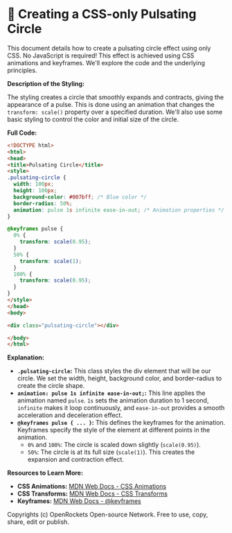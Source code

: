 # 🐞 Creating a CSS-only Pulsating Circle


This document details how to create a pulsating circle effect using only CSS.  No JavaScript is required! This effect is achieved using CSS animations and keyframes.  We'll explore the code and the underlying principles.


**Description of the Styling:**

The styling creates a circle that smoothly expands and contracts, giving the appearance of a pulse. This is done using an animation that changes the `transform: scale()` property over a specified duration.  We'll also use some basic styling to control the color and initial size of the circle.


**Full Code:**

```html
<!DOCTYPE html>
<html>
<head>
<title>Pulsating Circle</title>
<style>
.pulsating-circle {
  width: 100px;
  height: 100px;
  background-color: #007bff; /* Blue color */
  border-radius: 50%;
  animation: pulse 1s infinite ease-in-out; /* Animation properties */
}

@keyframes pulse {
  0% {
    transform: scale(0.95);
  }
  50% {
    transform: scale(1);
  }
  100% {
    transform: scale(0.95);
  }
}
</style>
</head>
<body>

<div class="pulsating-circle"></div>

</body>
</html>
```


**Explanation:**

* **`.pulsating-circle`:** This class styles the div element that will be our circle.  We set the width, height, background color, and border-radius to create the circle shape.
* **`animation: pulse 1s infinite ease-in-out;`:** This line applies the animation named `pulse`.  `1s` sets the animation duration to 1 second, `infinite` makes it loop continuously, and `ease-in-out` provides a smooth acceleration and deceleration effect.
* **`@keyframes pulse { ... }`:** This defines the keyframes for the animation. Keyframes specify the style of the element at different points in the animation.
    * `0%` and `100%`:  The circle is scaled down slightly (`scale(0.95)`).
    * `50%`: The circle is at its full size (`scale(1)`).  This creates the expansion and contraction effect.

**Resources to Learn More:**

* **CSS Animations:** [MDN Web Docs - CSS Animations](https://developer.mozilla.org/en-US/docs/Web/CSS/animation)
* **CSS Transforms:** [MDN Web Docs - CSS Transforms](https://developer.mozilla.org/en-US/docs/Web/CSS/transform)
* **Keyframes:**  [MDN Web Docs - @keyframes](https://developer.mozilla.org/en-US/docs/Web/CSS/@keyframes)


Copyrights (c) OpenRockets Open-source Network. Free to use, copy, share, edit or publish.

